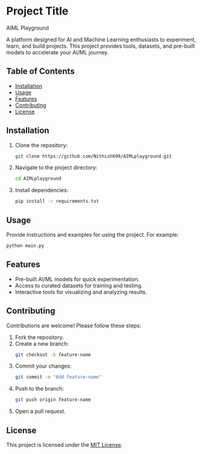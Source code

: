 # Project Title

AIML Playground

A platform designed for AI and Machine Learning enthusiasts to experiment, learn, and build projects. This project provides tools, datasets, and pre-built models to accelerate your AI/ML journey.

## Table of Contents

- [Installation](#installation)
- [Usage](#usage)
- [Features](#features)
- [Contributing](#contributing)
- [License](#license)

## Installation

1. Clone the repository:
    ```bash
    git clone https://github.com/Nithish699/AIMLplayground.git
    ```
2. Navigate to the project directory:
    ```bash
    cd AIMLplayground
    ```
3. Install dependencies:
    ```bash
    pip install -r requirements.txt
    ```

## Usage

Provide instructions and examples for using the project. For example:
```bash
python main.py
```

## Features

- Pre-built AI/ML models for quick experimentation.
- Access to curated datasets for training and testing.
- Interactive tools for visualizing and analyzing results.

## Contributing

Contributions are welcome! Please follow these steps:

1. Fork the repository.
2. Create a new branch:
    ```bash
    git checkout -b feature-name
    ```
3. Commit your changes:
    ```bash
    git commit -m "Add feature-name"
    ```
4. Push to the branch:
    ```bash
    git push origin feature-name
    ```
5. Open a pull request.

## License

This project is licensed under the [MIT License](LICENSE).
